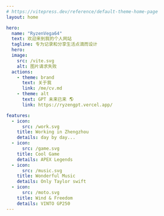 ```yaml
---
# https://vitepress.dev/reference/default-theme-home-page
layout: home

hero:
  name: "RyzenVega64"
  text: 欢迎来到我的个人网站
  tagline: 专为记录和分享生活点滴而设计
  hero:
  image:
    src: /vite.svg
    alt: 图片请求失败
  actions:
    - theme: brand
      text: 关于我
      link: /me/cv.md
    - theme: alt
      text: GPT 未来已来 🌎
      link: https://ryzengpt.vercel.app/

features:
  - icon:
      src: /work.svg
    title: Working in Zhengzhou
    details: day by day...
  - icon:
      src: /game.svg
    title: Cool Game
    details: APEX Legends
  - icon:
      src: /music.svg
    title: Wonderful Music
    details: Only Taylor swift
  - icon:
      src: /moto.svg
    title: Wind & Freedom
    details: VINTO GP250
---
```

